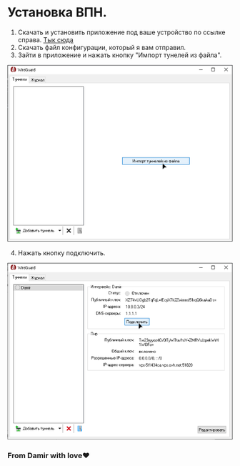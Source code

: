 # Установка ВПН.

1. Скачать и установить приложение под ваше устройство по ссылке справа. [Тык сюда](https://www.wireguard.com/install/)
2. Скачать файл конфигурации, который я вам отправил.
3. Зайти в приложение и нажать кнопку "Импорт тунелей из файла".

![](import.png)

4. Нажать кнопку подключить.

![](connect.png)

### From Damir with love❤️
